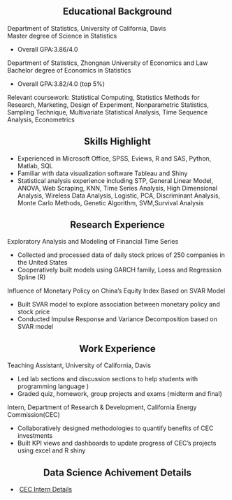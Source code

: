 
<h2 align="center"> Educational Background </h2>

<div align="left">Department of Statistics, University of California, Davis </div>                                        
<div align="left">Master degree of Science in Statistics</div> 

- Overall GPA:3.86/4.0       
<div align="left">Department of Statistics, Zhongnan University of Economics and Law </div>                                                                                            
<div align="left">Bachelor degree of Economics in Statistics</div>   

-	Overall GPA:3.82/4.0 (top 5%)                                                 
<div align="left">Relevant coursework: Statistical Computing, Statistics Methods for Research, Marketing, 
                     Design of Experiment, Nonparametric Statistics, Sampling Technique,
                     Multivariate Statistical Analysis, Time Sequence Analysis, Econometrics</div>
                     
<h2 align="center"> Skills Highlight</h2>   

- Experienced in Microsoft Office, SPSS, Eviews, R and SAS, Python, Matlab, SQL 
- Familiar with data visualization software Tableau and Shiny
- Statistical analysis experience including STP, General Linear Model, ANOVA, Web Scraping, 
  KNN, Time Series Analysis, High Dimensional Analysis, Wireless Data Analysis, Logistic, 
  PCA, Discriminant Analysis, Monte Carlo Methods, Genetic Algorithm, SVM,Survival Analysis                 
<h2 align="center"> Research Experience</h2>   

<div align="left">Exploratory Analysis and Modeling of Financial Time Series</div>          

-	Collected and processed data of daily stock prices of 250 companies in the United States 
-	Cooperatively built models using GARCH family, Loess and Regression Spline (R)                     
<div align="left">Influence of Monetary Policy on China’s Equity Index Based on SVAR Model</div> 

- Built SVAR model to explore association between monetary policy and stock price             
- Conducted Impulse Response and Variance Decomposition based on SVAR model                               

<h2 align="center"> Work Experience </h2>  

<div align="left">Teaching Assistant, University of California, Davis</div>

-	Led lab sections and discussion sections to help students with programming language ) 
-	Graded quiz, homework, group projects and exams (midterm and final)               
<div align="left">Intern, Department of Research & Development, California Energy Commission(CEC)</div>   

-	Collaboratively designed methodologies to quantify benefits of CEC investments                              
-	Built KPI views and dashboards to update progress of CEC’s projects using excel and R shiny
<h2 align="center"> Data Science Achivement Details</h2> 

-  <a href=https://github.com/aoran1102/aoran1102.github.io/blob/master/CEC%2BIntern%2Bdetails.md>CEC Intern Details</a> 



